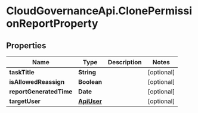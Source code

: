 # CloudGovernanceApi.ClonePermissionReportProperty

## Properties

Name | Type | Description | Notes
------------ | ------------- | ------------- | -------------
**taskTitle** | **String** |  | [optional] 
**isAllowedReassign** | **Boolean** |  | [optional] 
**reportGeneratedTime** | **Date** |  | [optional] 
**targetUser** | [**ApiUser**](ApiUser.md) |  | [optional] 


